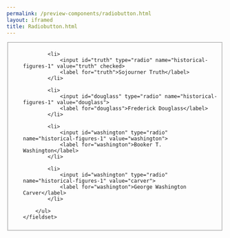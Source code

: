 ```yaml
--- 
permalink: /preview-components/radiobutton.html
layout: iframed 
title: Radiobutton.html
---
```

<div class="container">
    <fieldset class="fieldset-inputs sans">
        <ul class="unstyled-list">

            <li>
                <input id="truth" type="radio" name="historical-figures-1" value="truth" checked>
                <label for="truth">Sojourner Truth</label>
            </li>

            <li>
                <input id="douglass" type="radio" name="historical-figures-1" value="douglass">
                <label for="douglass">Frederick Douglass</label>
            </li>

            <li>
                <input id="washington" type="radio" name="historical-figures-1" value="washington">
                <label for="washington">Booker T. Washington</label>
            </li>

            <li>
                <input id="washington" type="radio" name="historical-figures-1" value="carver">
                <label for="washington">George Washington Carver</label>
            </li>

        </ul>
    </fieldset>
</div>